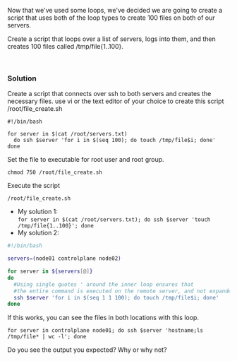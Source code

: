 Now that we've used some loops, we've decided we are going to create a script that uses both of the loop types to create 100 files on both of our servers.

Create a script that loops over a list of servers, logs into them, and then creates 100 files called /tmp/file{1..100}.

<br>

### Solution



Create a script that connects over ssh to both servers and creates the necessary files. use vi or the text editor of your choice to create this script /root/file_create.sh


```plain
#!/bin/bash

for server in $(cat /root/servers.txt)
  do ssh $server 'for i in $(seq 100); do touch /tmp/file$i; done'
done

```

Set the file to executable for root user and root group.

```plain
chmod 750 /root/file_create.sh
```

Execute the script

```plain
/root/file_create.sh
```

- My solution 1:  
`for server in $(cat /root/servers.txt); do ssh $server 'touch /tmp/file{1..100}'; done`
- My solution 2:
```bash
#!/bin/bash

servers=(node01 controlplane node02)

for server in ${servers[@]}
do
  #Using single quotes ' around the inner loop ensures that 
  #the entire command is executed on the remote server, and not expanded 
  ssh $server 'for i in $(seq 1 1 100); do touch /tmp/file$i; done'
done              
```  

If this works, you can see the files in both locations with this loop.

```plain
for server in controlplane node01; do ssh $server 'hostname;ls /tmp/file* | wc -l'; done
```

Do you see the output you expected? Why or why not?


